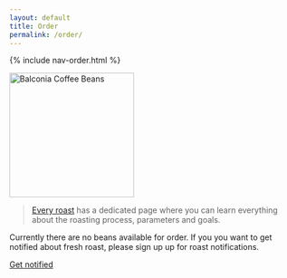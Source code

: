 ```yaml
---
layout: default
title: Order
permalink: /order/
---
```


{% include nav-order.html %}

<div class="package"><img src="{{ site.baseurl }}/assets/package@2x.png" width="220px" alt="Balconia Coffee Beans" />
</div>

<blockquote>
<p><a href="/">Every roast</a> has a dedicated page where you can learn everything about the roasting process, parameters and goals.</p>
</blockquote>

Currently there are no beans available for order. If you you want to get notified about fresh roast, please sign up up for roast notifications.

<div class="package">
<span><a href="mailto:hello@plontsch.de">Get notified</a></span>
</div>
